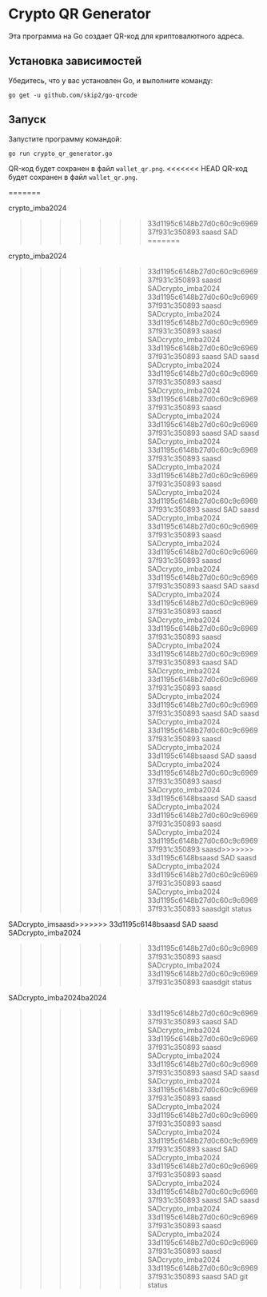 
# Crypto QR Generator

Эта программа на Go создает QR-код для криптовалютного адреса.

## Установка зависимостей
Убедитесь, что у вас установлен Go, и выполните команду:

```
go get -u github.com/skip2/go-qrcode
```

## Запуск
Запустите программу командой:

```
go run crypto_qr_generator.go
```

QR-код будет сохранен в файл `wallet_qr.png`.
<<<<<<< HEAD
QR-код будет сохранен в файл `wallet_qr.png`.

=======

crypto_imba2024
>>>>>>> 33d1195c6148b27d0c60c9c696937f931c350893
saasd
SAD
=======


crypto_imba2024
>>>>>>> 33d1195c6148b27d0c60c9c696937f931c350893
saasd
SADcrypto_imba2024
>>>>>>> 33d1195c6148b27d0c60c9c696937f931c350893
saasd
SADcrypto_imba2024
>>>>>>> 33d1195c6148b27d0c60c9c696937f931c350893
saasd
SADcrypto_imba2024
>>>>>>> 33d1195c6148b27d0c60c9c696937f931c350893
saasd
SAD
saasd
SADcrypto_imba2024
>>>>>>> 33d1195c6148b27d0c60c9c696937f931c350893
saasd
SADcrypto_imba2024
>>>>>>> 33d1195c6148b27d0c60c9c696937f931c350893
saasd
SADcrypto_imba2024
>>>>>>> 33d1195c6148b27d0c60c9c696937f931c350893
saasd
SAD
saasd
SADcrypto_imba2024
>>>>>>> 33d1195c6148b27d0c60c9c696937f931c350893
saasd
SADcrypto_imba2024
>>>>>>> 33d1195c6148b27d0c60c9c696937f931c350893
saasd
SADcrypto_imba2024
>>>>>>> 33d1195c6148b27d0c60c9c696937f931c350893
saasd
SAD
saasd
SADcrypto_imba2024
>>>>>>> 33d1195c6148b27d0c60c9c696937f931c350893
saasd
SADcrypto_imba2024
>>>>>>> 33d1195c6148b27d0c60c9c696937f931c350893
saasd
SADcrypto_imba2024
>>>>>>> 33d1195c6148b27d0c60c9c696937f931c350893
saasd
SAD
saasd
SADcrypto_imba2024
>>>>>>> 33d1195c6148b27d0c60c9c696937f931c350893
saasd
SADcrypto_imba2024
>>>>>>> 33d1195c6148b27d0c60c9c696937f931c350893
saasd
SADcrypto_imba2024
>>>>>>> 33d1195c6148b27d0c60c9c696937f931c350893
saasd
SAD
SADcrypto_imba2024
>>>>>>> 33d1195c6148b27d0c60c9c696937f931c350893
saasd
SADcrypto_imba2024
>>>>>>> 33d1195c6148b27d0c60c9c696937f931c350893
saasd
SAD
saasd
SADcrypto_imba2024
>>>>>>> 33d1195c6148b27d0c60c9c696937f931c350893
saasd
SADcrypto_imba2024
>>>>>>> 33d1195c6148bsaasd
SAD
saasd
SADcrypto_imba2024
>>>>>>> 33d1195c6148b27d0c60c9c696937f931c350893
saasd
SADcrypto_imba2024
>>>>>>> 33d1195c6148bsaasd
SAD
saasd
SADcrypto_imba2024
>>>>>>> 33d1195c6148b27d0c60c9c696937f931c350893
saasd
SADcrypto_imba2024
>>>>>>> 33d1195c6148b27d0c60c9c696937f931c350893
saasd>>>>>>> 33d1195c6148bsaasd
SAD
saasd
SADcrypto_imba2024
>>>>>>> 33d1195c6148b27d0c60c9c696937f931c350893
saasd
SADcrypto_imba2024
>>>>>>> 33d1195c6148b27d0c60c9c696937f931c350893
saasdgit status

SADcrypto_imsaasd>>>>>>> 33d1195c6148bsaasd
SAD
saasd
SADcrypto_imba2024
>>>>>>> 33d1195c6148b27d0c60c9c696937f931c350893
saasd
SADcrypto_imba2024
>>>>>>> 33d1195c6148b27d0c60c9c696937f931c350893
saasdgit status

SADcrypto_imba2024ba2024
>>>>>>> 33d1195c6148b27d0c60c9c696937f931c350893
saasd
SAD
SADcrypto_imba2024
>>>>>>> 33d1195c6148b27d0c60c9c696937f931c350893
saasd
SADcrypto_imba2024
>>>>>>> 33d1195c6148b27d0c60c9c696937f931c350893
saasd
SAD
saasd
SADcrypto_imba2024
>>>>>>> 33d1195c6148b27d0c60c9c696937f931c350893
saasd
SADcrypto_imba2024
>>>>>>> 33d1195c6148b27d0c60c9c696937f931c350893
saasd
SADcrypto_imba2024
>>>>>>> 33d1195c6148b27d0c60c9c696937f931c350893
saasd
SAD
SADcrypto_imba2024
>>>>>>> 33d1195c6148b27d0c60c9c696937f931c350893
saasd
SADcrypto_imba2024
>>>>>>> 33d1195c6148b27d0c60c9c696937f931c350893
saasd
SAD
saasd
SADcrypto_imba2024
>>>>>>> 33d1195c6148b27d0c60c9c696937f931c350893
saasd
SADcrypto_imba2024
>>>>>>> 33d1195c6148b27d0c60c9c696937f931c350893
saasd
SADcrypto_imba2024
>>>>>>> 33d1195c6148b27d0c60c9c696937f931c350893
saasd
SAD
git status

